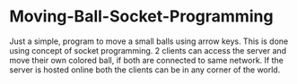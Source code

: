 # Moving-Ball-Socket-Programming
Just a simple, program to move a small balls using arrow keys. This is done using concept of socket programming. 2 clients can access the server and move their own colored ball, if both are connected to same network. If the server is hosted online both the clients can be in any corner of the world. 
